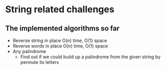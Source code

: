 # String related challenges
## The implemented algorithms so far

- Reverse string in place O(n) time, O(1) space
- Reverse words in place O(n) time, O(1) space
- Any palindrome
  - Find out if we could build up a palindrome from the given string by permute its letters